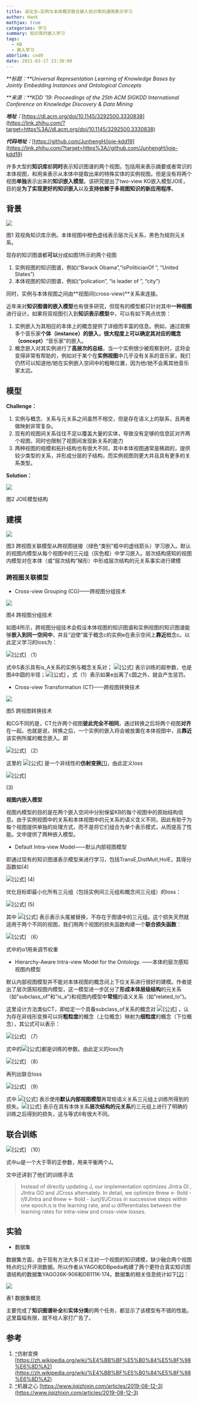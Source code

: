 ```yaml
---
title: 读论文—实例与本体概念联合嵌入知识库的通用表示学习
author: Hank
mathjax: true
categories: 学习
summary: 知识库的嵌入学习
tags:
  - KB
  - 嵌入学习
abbrlink: ced9
date: 2021-03-17 13:30:00
---
```

_**标题：**Universal Representation Learning of Knowledge Bases by Jointly Embedding Instances and Ontological Concepts_

_**来源：**KDD '19: Proceedings of the 25th ACM SIGKDD International Conference on Knowledge Discovery & Data Mining_

_**地址：**_[https://dl.acm.org/doi/10.1145/3292500.3330838](https://link.zhihu.com/?target=https%3A//dl.acm.org/doi/10.1145/3292500.3330838)

**_代码地址：_**[https://github.com/JunhengH/joie-kdd19](https://link.zhihu.com/?target=https%3A//github.com/JunhengH/joie-kdd19)

许多大型的**知识库**都**同时**表示知识图谱的两个视图，包括用来表示摘要或者常识的本体视图，和用来表示从本体中提取出来的特殊实体的实例视图。但是没有将两个视图**单独**表示出来的**知识嵌入模型**。该研究提出了two-view KG嵌入模型JOIE，目的是**为了实现更好的知识嵌入**以及**支持依赖于多视图知识的新应用程序**。

背景
--

![](https://pic4.zhimg.com/v2-43423ec62e25059de7eadad7e7b2137f_b.jpg)

图1 双视角知识库示例。本体视图中橙色虚线表示层次元关系，黑色为规则元关系。

现存的知识图谱都**可以**分成如图1所示的两个视图

1.  实例视图的知识图谱，例如(“Barack Obama”,“isPoliticianOf ”, “United States”)
2.  本体视图的知识图谱，例如(“polication”, “is leader of ”, “city”)

同时，实例与本体视图之间由**视图间(cross-view)**关系来连接。

近年来对**知识图谱的嵌入模型**也有很多研究，但现有的模型都只针对其中**一种视图**进行设计。如果将双视图引入到**知识表示模型**中，可以有如下两点优势：

1.  实例嵌入为其相应的本体上的概念提供了详细而丰富的信息。例如，通过观察多个音乐家**个体（instance）**的嵌入，很大程度上可以确定其对应的**概念（concept）**“音乐家”的嵌入。
2.  概念嵌入对其实例进行了**高层次的总结**，当一个实例很少被观察到时，这将会变得非常有帮助的，例如对于某个在**实例视图**中几乎没有关系的音乐家，我们仍然可以知道他/她在实例嵌入空间中的粗略位置，因为他/她不会离其他音乐家太远。

模型
--

**Challenge：**

1.  实例与概念、关系与元关系之间虽然不相交，但是存在语义上的联系，且两者做映射非常复杂。
2.  现有的视图间关系往往不足以覆盖大量的实体，导致没有足够的信息区对齐两个视图，同时也限制了视图间发现新关系的能力
3.  两种视图的规模和拓扑结构也有很大不同，其中本体视图通常是稀疏的，提供较少类型的关系，并形成分层的子结构，而实例视图则更大并且具有更多的关系类型。

**Solution：**

![](https://pic3.zhimg.com/v2-d5f11fd46aaeb101821c07aa1ebcdd42_b.jpg)

图2 JOIE模型结构

**建模**
------

![](https://pic4.zhimg.com/v2-a381eee47a35bcedffe4060a2090526b_b.jpg)

图3 跨视图关联模型从跨视图链接（绿色“类别”框中的虚线箭头）学习嵌入。默认的视图内模型从每个视图中的三元组（灰色框）中学习嵌入。层次结构感知的视图内模型对在本体（或“层次结构”梯形）中形成层次结构的元关系事实进行建模

### 跨视图关联模型

*   Cross-view Grouping (CG)——跨视图分组技术

![](https://pic1.zhimg.com/v2-cc9ef630dba6902e9175290a8983700c_b.jpg)

图4 跨视图分组技术

如图4所示，跨视图分组技术会假设本体视图的知识图谱和实例视图的知识图谱能够**嵌入到同一空间中**，并且“迫使”属于概念c的实例e在表示空间上**靠近**概念c。以此定义学习的loss为：

![[公式]](https://www.zhihu.com/equation?tex=J_%7B%5Cmathrm%7BCross%7D%7D%5E%7B%5Cmathrm%7BCG%7D%7D%3D%5Cfrac%7B1%7D%7B%7C%5Cmathcal%7BS%7D%7C%7D+%5Csum_%7B%28e%2C+c%29+%5Cin+%5Cmathcal%7BS%7D%7D%5Cleft%5B%5C%7C%5Cmathrm%7Bc%7D-%5Cmathrm%7Be%7D%5C%7C_%7B2%7D-%5Cgamma%5E%7B%5Cmathrm%7BCG%7D%7D%5Cright%5D_%7B%2B%7D) （1）

式中S表示具有is\_A关系的实例与概念关系对； ![[公式]](https://www.zhihu.com/equation?tex=%5Cgamma%5E%7B%5Cmathrm%7BCG%7D%7D) 表示训练的超参数，也是图4中圆的半径；![[公式]](https://www.zhihu.com/equation?tex=%5Bx%5D_%7B%2B%7D+%3D%3E+max%5B+x%2C0%5D) 。式（1）表示如果e出离了c圆之外，就会产生惩罚。

*   Cross-view Transformation (CT)——跨视图转换技术

![](https://pic2.zhimg.com/v2-db4b6e544b5da0516ae4c9d15c9c1299_b.jpg)

图5 跨视图转换技术

和CG不同的是，CT允许两个视图**彼此完全不相同**，通过转换之后将两个视图**对齐**在一起。也就是说，转换之后，一个实例的嵌入将会被放置在本体视图中，且**靠近**该实例所属的概念嵌入。即

![[公式]](https://www.zhihu.com/equation?tex=%5Cmathbf%7Bc%7D+%5Cleftarrow+f_%7B%5Cmathrm%7BCT%7D%7D%28%5Cmathbf%7Be%7D%29%2C+%5Cforall%28e%2C+c%29+%5Cin+%5Cmathcal%7BS%7D) （2）

这里的 ![[公式]](https://www.zhihu.com/equation?tex=f_%7B%5Cmathrm%7BCT%7D%7D%28%5Cmathbf%7Be%7D%29%3D%5Csigma%5Cleft%28%5Cmathbf%7BW%7D_%7B%5Cmathrm%7Bct%7D%7D+%5Ccdot+%5Cmathbf%7Be%7D%2B%5Cmathbf%7Bb%7D_%7B%5Cmathrm%7Bct%7D%7D%5Cright%29) 是一个非线性的**仿射变换**[\[1\]](#ref_1)，由此定义loss

![[公式]](https://www.zhihu.com/equation?tex=%5Cbegin%7Barray%7D%7Bc%7D+J_%7B%5Cmathrm%7BCross%7D%7D%5E%7B%5Cmathrm%7BCT%7D%7D%3D%5Cfrac%7B1%7D%7B%7CS%7C%7D+%5Csum_%7B%28e%2C+c%29+%5Cin+S%5Cwedge%5Cleft%28e%2C+c%5E%7B%5Cprime%7D%5Cright%29+%5Cnotin+S%7D%5Cleft%5B%5Cgamma%5E%7B%5Cmathrm%7BCT%7D%7D%2B%5Cleft%5C%7C%5Cmathbf%7Bc%7D-f_%7B%5Cmathrm%7BCT%7D%7D%28%5Cmathbf%7Be%7D%29%5Cright%5C%7C_%7B2%7D-%5Cleft%5C%7C%5Cmathbf%7Bc%7D%5E%7B%5Cprime%7D-f_%7B%5Cmathrm%7BCT%7D%7D%28%5Cmathbf%7Be%7D%29%5Cright%5C%7C_%7B2%7D%5Cright%5D_%7B%2B%7D+%5C%5C++%5Cend%7Barray%7D)

(3)

**视图内嵌入模型**

视图内模型的目的是在两个嵌入空间中分别保留KB的每个视图中的原始结构信息。由于实例视图中的关系和本体视图中的元关系的语义含义不同，因此有助于为每个视图提供单独的处理方式，而不是将它们组合为单个表示模式，从而提高了性能。文中提供了两种嵌入模型。

*   Default Intra-view Model——默认内部视图模型

即通过现有的知识图谱表示模型来进行学习，包括TransE,DistMult,HolE，其得分函数如(4)

![[公式]](https://www.zhihu.com/equation?tex=%5Cbegin%7Baligned%7D+f_%7B%5Ctext+%7BTransE+%7D%7D%28%5Cmathbf%7Bh%7D%2C+%5Cmathbf%7Br%7D%2C+%5Cmathbf%7Bt%7D%29+%26%3D-%7C%7C+%5Cmathbf%7Bh%7D%2B%5Cmathbf%7Br%7D-%5Cmathbf%7Bt%7D+%5C%7C_%7B2%7D+%5C%5C+f_%7B%5Ctext+%7BMult+%7D%7D%28%5Cmathbf%7Bh%7D%2C+%5Cmathbf%7Br%7D%2C+%5Cmathbf%7Bt%7D%29+%26%3D%28%5Cmathbf%7Bh%7D+%5Ccirc+%5Cmathbf%7Bt%7D%29+%5Ccdot+%5Cmathbf%7Br%7D+%5C%5C+f_%7B%5Ctext+%7BHolE+%7D%7D%28%5Cmathbf%7Bh%7D%2C+%5Cmathbf%7Br%7D%2C+%5Cmathbf%7Bt%7D%29+%26%3D%28%5Cmathbf%7Bh%7D+%5Cstar+%5Cmathbf%7Bt%7D%29+%5Ccdot+%5Cmathbf%7Br%7D+%5Cend%7Baligned%7D) (4)

优化目标即最小化所有三元组（包括实例间三元组和概念间三元组）的loss：

![[公式]](https://www.zhihu.com/equation?tex=%5Cbegin%7Baligned%7D+J_%7B%5Ctext+%7BIntra+%7D%7D%5E%7BG%7D%3D%5Cfrac%7B1%7D%7B%7C%5Cmathcal%7BG%7D%7C%7D+%26+%5Csum_%7B%28h%2C+r%2C+t%29+%5Cin+%5Cmathcal%7BG%7D%5Cwedge%5Cleft%28h%5E%7B%5Cprime%7D%2C+r%2C+t%5E%7B%5Cprime%7D%5Cright%29+%5Cnotin+%5Cmathcal%7BG%7D%7D%5Cleft%5B%5Cgamma%5E%7B%5Cmathcal%7BG%7D%7D%2Bf%5Cleft%28%5Cmathbf%7Bh%7D%5E%7B%5Cprime%7D%2C+%5Cmathbf%7Br%7D%2C+%5Cmathbf%7Bt%7D%5E%7B%5Cprime%7D%5Cright%29-f%28%5Cmathbf%7Bh%7D%2C+%5Cmathbf%7Br%7D%2C+%5Cmathbf%7Bt%7D%29%5Cright%5D_%7B%2B%7D+%5C%5C+%26++%5Cend%7Baligned%7D) (5)

其中 ![[公式]](https://www.zhihu.com/equation?tex=%EF%BC%88%5Cmathbf%7Bh%7D%5E%7B%5Cprime%7D%2C+%5Cmathbf%7Br%7D%2C+%5Cmathbf%7Bt%7D%5E%7B%5Cprime%7D%EF%BC%89) 表示表示头尾被替换，不存在于图谱中的三元组。这个损失天然就适用于两个不同的视图，我们用两个视图的损失函数构建一个**联合损失函数**：

![[公式]](https://www.zhihu.com/equation?tex=J_%7B%5Ctext+%7BIntra+%7D%7D%3DJ_%7B%5Ctext+%7BIntra+%7D%7D%5E%7BG_%7BI%7D%7D%2B%5Calpha_%7B1%7D+%5Ccdot+J_%7B%5Ctext+%7BIntra+%7D%7D%5E%7BG_%7BO%7D%7D) （6）

式中的α1用来调节权重

*   Hierarchy-Aware Intra-view Model for the Ontology. ——本体的层次感知视图内模型

默认内部视图模型并不能对本体视图的概念间上下位关系进行很好的建模。作者提出了层次感知视图内模型，这一模型进一步区分了**形成本体层级结构**的元关系（如"subclass\_of"和"is\_a")和视图内模型中**常规**的语义关系（如"related\_to")。

这里设计方法类似CT，即给定一个具备subclass\_of关系的概念对 ![[公式]](https://www.zhihu.com/equation?tex=%28c_l%2Cc_t%29) ，认为存在非线形变换可以将**粗粒度**的概念（上位概念）映射为**细粒度**的概念（下位概念），其公式可以表示：

![[公式]](https://www.zhihu.com/equation?tex=g_%7B%5Cmathrm%7BHA%7D%7D%5Cleft%28%5Cmathrm%7Bc%7D_%7Bh%7D%5Cright%29%3D%5Csigma%5Cleft%28%5Cmathrm%7BW%7D_%7B%5Cmathrm%7BHA%7D%7D+%5Ccdot+%5Cmathrm%7Bc%7D_%7Bl%7D%2B%5Cmathrm%7Bb%7D_%7B%5Cmathrm%7BHA%7D%7D%5Cright%29) （7）

式中的![[公式]](https://www.zhihu.com/equation?tex=%7BW%7D_%7B%5Cmathrm%7BHA%7D%7D+%E3%80%81%7Bb%7D_%7B%5Cmathrm%7BHA%7D%7D+)都是训练的参数。由此定义的loss为

![[公式]](https://www.zhihu.com/equation?tex=%5Cbegin%7Baligned%7D+J_%7B%5Ctext+%7BIntra+%7D%7D%5E%7B%5Cmathrm%7BHA%7D%7D%3D%5Cfrac%7B1%7D%7B%7C%5Cmathcal%7BT%7D%7C%7D+%26+%5Csum_%7B%5Cleft%28c_%7Bl%7D%2C+c_%7Bh%7D%5Cright%29+%5Cin+%5Cmathcal%7BT%7D%5Cwedge%5Cleft%28c_%7Bl%7D%2C+c_%7Bh%7D%5E%7B%5Cprime%7D%5Cright%29+%5Cnotin+%5Cmathcal%7BT%7D%7D%5Cleft%5B%5Cgamma%5E%7B%5Cmathrm%7BHA%7D%7D%2B%5Cleft%5C%7C%5Cmathbf%7Bc%7D_%7Bh%7D-g%5Cleft%28%5Cmathbf%7Bc%7D_%7Bl%7D%5Cright%29%5Cright%5C%7C_%7B2%7D-%5Cleft%5C%7C%5Cmathbf%7Bc%7D_%7B%5Cmathbf%7Bh%7D%7D%5E%7B%5Cprime%7D-g%5Cleft%28%5Cmathbf%7Bc%7D_%7B%5Cmathbf%7Bl%7D%7D%5Cright%29%5Cright%5C%7C_%7B2%7D%5Cright%5D_%7B%2B%7D+%5C%5C+%26++%5Cend%7Baligned%7D) （8）

再列出联合loss

![[公式]](https://www.zhihu.com/equation?tex=J_%7B%5Ctext+%7BIntra+%7D%7D%3DJ_%7B%5Ctext+%7BIntra+%7D%7D%5E%7B%5Cmathcal%7BG%7D_%7BI%7D%7D%2B%5Calpha_%7B1%7D+%5Ccdot+J_%7B%5Ctext+%7BIntra+%7D%7D%5E%7B%5Cmathcal%7BG%7D+%5Ccirc%5Cbackslash+%5Cmathcal%7BT%7D%7D+%2B%5Calpha_%7B2%7D+%5Ccdot+J_%7B%5Ctext+%7BIntra+%7D%7D%5E%7B%5Cmathrm%7BHA%7D%7D) （9）

式中 ![[公式]](https://www.zhihu.com/equation?tex=J_%7B%5Ctext+%7BIntra+%7D%7D%5E%7BG+%5Ccirc%5Cbackslash+%5Cmathcal%7BT%7D%7D) 表示使用**默认内部视图模型**再常规语义关系三元组上训练所得到的损失。![[公式]](https://www.zhihu.com/equation?tex=J_%7B%5Ctext+%7BIntra+%7D%7D%5E%7B%5Cmathrm%7BHA%7D%7D) 表示在具有本体关系**层次结构的元关系**的三元组上进行了明确的训练之后得到的损失，这与等式6有很大不同。

联合训练
----

![[公式]](https://www.zhihu.com/equation?tex=J%3DJ_%7B%5Ctext+%7BIntra+%7D%7D%2B%5Comega+%5Ccdot+J_%7B%5Ctext+%7BCross+%7D%7D) （10）

式中ω是一个大于零的正参数，用来平衡两个J。

文中还讲到了他们的训练手法

> Instead of directly updating J, our implementation optimizes JIntra GI , JIntra GO and JCross alternately. In detail, we optimize θnew ← θold - η∇JIntra and θnew ← θold - (ωη)∇JCross in successive steps within one epoch.η is the learning rate, and ω differentiates between the learning rates for intra-view and cross-view losses.

实验
--

*   数据集

数据集方面，由于现有方法大多只关注对一个视图的知识建模，缺少融合两个视图特点的公开评测数据。所以作者从YAGO和DBpedia构建了两个更符合真实知识图谱结构的数据集YAGO26K-906和DB111K-174。数据集的相关信息统计如下[\[2\]](#ref_2)：

![](https://pic4.zhimg.com/v2-5c933cf75d82dce678c5df423c07ec23_b.jpg)

表1 数据集概览

主要完成了**知识图谱补全**和**实体分类**的两个任务，都显示了该模型有不错的性能。这里篇幅有限，就不给人家打广告了。

参考
--

1.  [^](#ref_1_0)仿射变换 [https://zh.wikipedia.org/wiki/%E4%BB%BF%E5%B0%84%E5%8F%98%E6%8D%A2](https://zh.wikipedia.org/wiki/%E4%BB%BF%E5%B0%84%E5%8F%98%E6%8D%A2)
2.  [^](#ref_2_0)机器之心 [https://www.jiqizhixin.com/articles/2019-08-12-3](https://www.jiqizhixin.com/articles/2019-08-12-3)